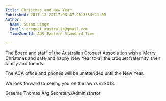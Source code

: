 ```yaml
---
Title: Christmas and New Year
Published: 2017-12-22T17:03:47.9613333+11:00
Author:
  Name: Susan Linge
  Email: croquet.australia@gmail.com
  TimeZoneId: AUS Eastern Standard Time

---
```

The Board and staff of the Australian Croquet Association wish a Merry Christmas and safe and happy New Year to all the croquet fraternity, their family and friends.

The ACA office and phones will be unattended until the New Year.

We look forward to seeing you on the lawns in 2018.

Graeme Thomas
A/g Secretary/Administrator
